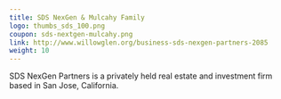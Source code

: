 ```yaml
---
title: SDS NexGen & Mulcahy Family
logo: thumbs_sds_100.png
coupon: sds-nextgen-mulcahy.png
link: http://www.willowglen.org/business-sds-nexgen-partners-2085
weight: 10
---
```

SDS NexGen Partners is a privately held real estate and investment firm based in San Jose, California.
